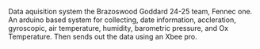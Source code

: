Data aquisition system the Brazoswood Goddard 24-25 team, Fennec one. 
An arduino based system for collecting, date information, accleration, gyroscopic, air temperature, humidity, barometric pressure, and Ox Temperature.
Then sends out the data using an Xbee pro.
